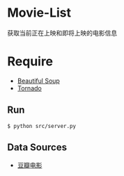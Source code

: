 # Movie-List

获取当前正在上映和即将上映的电影信息

# Require

- [Beautiful Soup](http://www.crummy.com/software/BeautifulSoup/bs4/doc/index.zh.html#id5)
- [Tornado](http://www.tornadoweb.org/en/stable/)


## Run

    $ python src/server.py
      

## Data Sources

- [豆瓣电影](http://movie.douban.com/)

